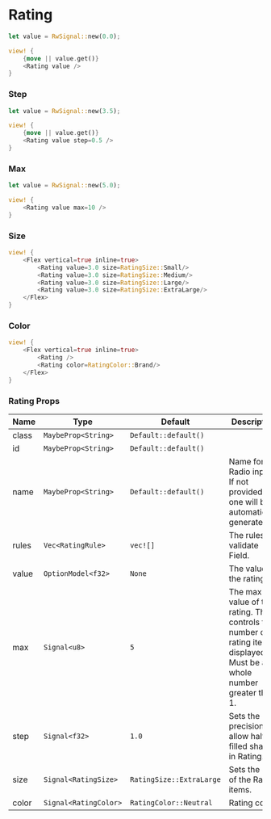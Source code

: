 # Rating

```rust demo
let value = RwSignal::new(0.0);

view! {
    {move || value.get()}
    <Rating value />
}
```

### Step

```rust demo
let value = RwSignal::new(3.5);

view! {
    {move || value.get()}
    <Rating value step=0.5 />
}
```

### Max

```rust demo
let value = RwSignal::new(5.0);

view! {
    <Rating value max=10 />
}
```

### Size

```rust demo
view! {
    <Flex vertical=true inline=true>
        <Rating value=3.0 size=RatingSize::Small/>
        <Rating value=3.0 size=RatingSize::Medium/>
        <Rating value=3.0 size=RatingSize::Large/>
        <Rating value=3.0 size=RatingSize::ExtraLarge/>
    </Flex>
}
```

### Color

```rust demo
view! {
    <Flex vertical=true inline=true>
        <Rating />
        <Rating color=RatingColor::Brand/>
    </Flex>
}
```

### Rating Props

| Name | Type | Default | Description |
| --- | --- | --- | --- |
| class | `MaybeProp<String>` | `Default::default()` |  |
| id | `MaybeProp<String>` | `Default::default()` |  |
| name | `MaybeProp<String>` | `Default::default()` | Name for the Radio inputs. If not provided, one will be automatically generated. |
| rules | `Vec<RatingRule>` | `vec![]` | The rules to validate Field. |
| value | `OptionModel<f32>` | `None` | The value of the rating. |
| max | `Signal<u8>` | `5` | The max value of the rating. This controls the number of rating items displayed. Must be a whole number greater than 1. |
| step | `Signal<f32>` | `1.0` | Sets the precision to allow half-filled shapes in Rating. |
| size | `Signal<RatingSize>` | `RatingSize::ExtraLarge` | Sets the size of the Rating items. |
| color | `Signal<RatingColor>` | `RatingColor::Neutral` | Rating color. |
